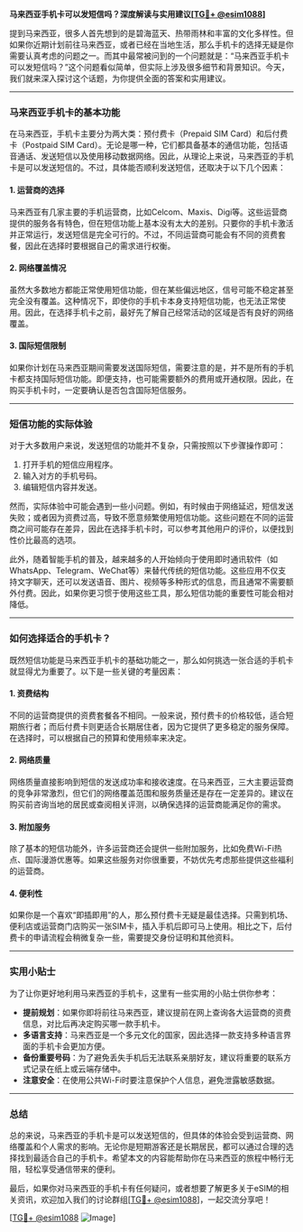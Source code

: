 **马来西亚手机卡可以发短信吗？深度解读与实用建议[[TG💪+ @esim1088](https://t.me/s/esim1088)]**

提到马来西亚，很多人首先想到的是碧海蓝天、热带雨林和丰富的文化多样性。但如果你近期计划前往马来西亚，或者已经在当地生活，那么手机卡的选择无疑是你需要认真考虑的问题之一。而其中最常被问到的一个问题就是：“马来西亚手机卡可以发短信吗？”这个问题看似简单，但实际上涉及很多细节和背景知识。今天，我们就来深入探讨这个话题，为你提供全面的答案和实用建议。

---

### 马来西亚手机卡的基本功能

在马来西亚，手机卡主要分为两大类：预付费卡（Prepaid SIM Card）和后付费卡（Postpaid SIM Card）。无论是哪一种，它们都具备基本的通信功能，包括语音通话、发送短信以及使用移动数据网络。因此，从理论上来说，马来西亚的手机卡是可以发送短信的。不过，具体能否顺利发送短信，还取决于以下几个因素：

#### 1. **运营商的选择**
马来西亚有几家主要的手机运营商，比如Celcom、Maxis、Digi等。这些运营商提供的服务各有特色，但在短信功能上基本没有太大的差别。只要你的手机卡激活并正常运行，发送短信是完全可行的。不过，不同运营商可能会有不同的资费套餐，因此在选择时要根据自己的需求进行权衡。

#### 2. **网络覆盖情况**
虽然大多数地方都能正常使用短信功能，但在某些偏远地区，信号可能不稳定甚至完全没有覆盖。这种情况下，即使你的手机卡本身支持短信功能，也无法正常使用。因此，在选择手机卡之前，最好先了解自己经常活动的区域是否有良好的网络覆盖。

#### 3. **国际短信限制**
如果你计划在马来西亚期间需要发送国际短信，需要注意的是，并不是所有的手机卡都支持国际短信功能。即便支持，也可能需要额外的费用或开通权限。因此，在购买手机卡时，一定要确认是否包含国际短信服务。

---

### 短信功能的实际体验

对于大多数用户来说，发送短信的功能并不复杂，只需按照以下步骤操作即可：

1. 打开手机的短信应用程序。
2. 输入对方的手机号码。
3. 编辑短信内容并发送。

然而，实际体验中可能会遇到一些小问题。例如，有时候由于网络延迟，短信发送失败；或者因为资费过高，导致不愿意频繁使用短信功能。这些问题在不同的运营商之间可能存在差异，因此在选择手机卡时，可以参考其他用户的评价，以便找到性价比最高的选项。

此外，随着智能手机的普及，越来越多的人开始倾向于使用即时通讯软件（如WhatsApp、Telegram、WeChat等）来替代传统的短信功能。这些应用不仅支持文字聊天，还可以发送语音、图片、视频等多种形式的信息，而且通常不需要额外付费。因此，如果你更习惯于使用这些工具，那么短信功能的重要性可能会相对降低。

---

### 如何选择适合的手机卡？

既然短信功能是马来西亚手机卡的基础功能之一，那么如何挑选一张合适的手机卡就显得尤为重要了。以下是一些关键的考量因素：

#### 1. **资费结构**
不同的运营商提供的资费套餐各不相同。一般来说，预付费卡的价格较低，适合短期旅行者；而后付费卡则更适合长期居住者，因为它提供了更多稳定的服务保障。在选择时，可以根据自己的预算和使用频率来决定。

#### 2. **网络质量**
网络质量直接影响到短信的发送成功率和接收速度。在马来西亚，三大主要运营商的竞争非常激烈，但它们的网络覆盖范围和服务质量还是存在一定差异的。建议在购买前咨询当地的居民或查阅相关评测，以确保选择的运营商能满足你的需求。

#### 3. **附加服务**
除了基本的短信功能外，许多运营商还会提供一些附加服务，比如免费Wi-Fi热点、国际漫游优惠等。如果这些服务对你很重要，不妨优先考虑那些提供这些福利的运营商。

#### 4. **便利性**
如果你是一个喜欢“即插即用”的人，那么预付费卡无疑是最佳选择。只需到机场、便利店或运营商门店购买一张SIM卡，插入手机后即可马上使用。相比之下，后付费卡的申请流程会稍微复杂一些，需要提交身份证明和其他资料。

---

### 实用小贴士

为了让你更好地利用马来西亚的手机卡，这里有一些实用的小贴士供你参考：

- **提前规划**：如果你即将前往马来西亚，建议提前在网上查询各大运营商的资费信息，对比后再决定购买哪一款手机卡。
- **多语言支持**：马来西亚是一个多元文化的国家，因此选择一款支持多种语言界面的手机卡会更加方便。
- **备份重要号码**：为了避免丢失手机后无法联系亲朋好友，建议将重要的联系方式记录在纸上或云端存储中。
- **注意安全**：在使用公共Wi-Fi时要注意保护个人信息，避免泄露敏感数据。

---

### 总结

总的来说，马来西亚的手机卡是可以发送短信的，但具体的体验会受到运营商、网络覆盖和个人需求的影响。无论你是短期游客还是长期居民，都可以通过合理的选择找到最适合自己的手机卡。希望本文的内容能帮助你在马来西亚的旅程中畅行无阻，轻松享受通信带来的便利。

最后，如果你对马来西亚的手机卡有任何疑问，或者想要了解更多关于eSIM的相关资讯，欢迎加入我们的讨论群组[[TG💪+ @esim1088](https://t.me/s/esim1088)]，一起交流分享吧！

[[TG💪+ @esim1088](https://t.me/s/esim1088) ![Image](https://i.postimg.cc/4NQfJmqS/Snipaste-2025-05-13-00-14-12.png)]